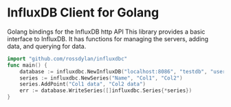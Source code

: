 InfluxDB Client for Golang
==========================

Golang bindings for the InfluxDB http API
This library provides a basic interface to InfluxDB.
It has functions for managing the servers, adding data,
and querying for data.

``` go
import "github.com/rossdylan/influxdbc"
func main() {
    database := influxdbc.NewInfluxDB("localhost:8086", "testdb", "username", "password")
    series := influxdbc.NewSeries("Name", "Col1", "Col2")
    series.AddPoint("Col1 data", "Col2 data")
    err := database.WriteSeries([]influxdbc.Series{*series})
}
```
